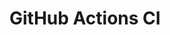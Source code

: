 # GitHub Actions CI


























































































































































































































































































































































































































































































































































































































































































































































































































































































































































































































































































































































































































































































































































































































































































































































































































































































































































































































































































































































































































